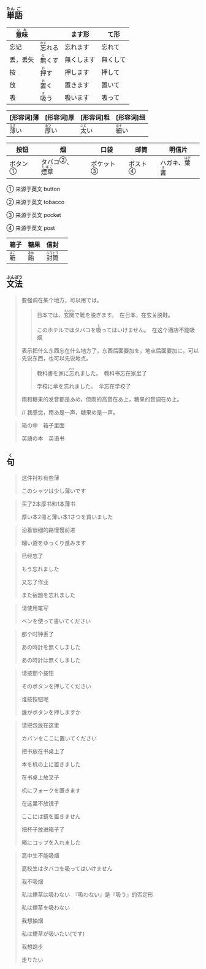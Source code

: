 ## <ruby>単<rt>たん</rt>語<rt>ご</rt></ruby>

| <ruby>意<rt>い</rt>味<rt>み</rt></ruby> |                                  | ます形     | て形     |
| --------------------------------------- | -------------------------------- | ---------- | -------- |
| 忘记                                    | <ruby>忘<rt>わす</rt>れる</ruby> | 忘れます   | 忘れて   |
| 丢，丢失                                | <ruby>無<rt>な</rt>くす</ruby>   | 無くします | 無くして |
| 按                                      | <ruby>押<rt>お</rt>す</ruby>     | 押します   | 押して   |
| 放                                      | <ruby>置<rt>お</rt>く</ruby>     | 置きます   | 置いて   |
| 吸                                      | <ruby>吸<rt>す</rt>う</ruby>     | 吸います   | 吸って   |

| [形容词]薄                     | [形容词]厚                     | [形容词]粗                     | [形容词]细                     |
| -------------------------- | -------------------------- | -------------------------- | -------------------------- |
| <ruby>薄<rt>うす</rt>い</ruby> | <ruby>厚<rt>あつ</rt>い</ruby> | <ruby>太<rt>ふと</rt>い</ruby> | <ruby>細<rt>ほそ</rt>い</ruby> |

| 按钮                      | 烟                                                          | 口袋                        | 邮筒                      | 明信片                                            |
| ------------------------- | ----------------------------------------------------------- | --------------------------- | ------------------------- | ------------------------------------------------- |
| <a>ボタン</a><sup>①</sup> | <a>タバコ</a><sup>②</sup>、<ruby>煙草<rt>たばこ</rt></ruby> | <a>ポケット</a><sup>③</sup> | <a>ポスト</a><sup>④</sup> | ハガキ、<ruby>葉<rt>はが</rt>書<rt>き</rt></ruby> |

① 来源于英文 button

② 来源于英文 tobacco

③ 来源于英文 pocket

④ 来源于英文 post

| 箱子                        | 糖果                        | 信封                                    |     |
| ------------------------- | ------------------------- | ------------------------------------- | --- |
| <ruby>箱<rt>はこ</rt></ruby> | <ruby>飴<rt>あめ</rt></ruby> | <ruby>封<rt>ふう</rt>筒<rt>とう</rt></ruby> |     |

## <ruby>文<rt>ぶん</rt>法<rt>ぽう</rt></ruby>

> 要强调在某个地方，可以用では。
> 
> > 日本では、<ruby>玄<rt>げん</rt>関<rt>かん</rt></ruby>で靴を脱ぎます。　在日本，在玄关脱鞋。
> > 
> > このホテルではタバコを<ruby>吸<rt>す</rt>って</ruby>はいけません。　在这个酒店不能吸烟
> 
> 表示把什么东西忘在什么地方了，东西后面要加を，地点后面要加に。可以先说东西，也可以先说地点。
> 
> > 教科書を家に<ruby>忘<rt>わす</rt>れ</ruby>ました。　教科书忘在家里了
> > 
> > 学校に傘を忘れました。　伞忘在学校了
> 
> 雨和糖果的发音都是あめ，但雨的高音在あ上，糖果的音调在め上。
> 
> // 我感觉，雨あ是一声，糖果め是一声。

> 箱の中　箱子里面
> 
> 英語の本　英语书

## <ruby>句<rt>く</rt></ruby>

> 这件衬衫有些薄
> 
> このシャツは少し薄いです

> 买了2本厚书和1本薄书
> 
> 厚い本2冊と薄い本1さつを買いました

> 沿着很细的路慢慢前进
> 
> 細い道をゆっくり進みます

> 已经忘了
> 
> もう忘れました
> 
> 又忘了作业
> 
> また宿題を忘れました

> 请使用笔写
> 
> ベンを使って書いてください

> 那个时钟丢了
> 
> あの時計を無くしました
> 
> あの時計は無くしました

> 请按那个按钮
> 
> そのボタンを押してください
> 
> 谁按按钮呢
> 
> 誰がボタンを押しますか

> 请把包放在这里
> 
> カバンをここに置いてください
> 
> 把书放在书桌上了
> 
> 本を机の上に置きました
> 
> 在书桌上放叉子
> 
> 机にフォークを置きます
> 
> 在这里不放镜子
> 
> ここには鏡を置きません
> 
> 把杯子放进箱子了
> 
> 箱にコップを入れました

> 高中生不能吸烟
>
> 高校生はタバコを吸ってはいけません
>
> 我不吸烟
>
> 私は煙草は吸わない　『吸わない』是『吸う』的否定形
>
> 私は煙草を吸わない
>
> 我想抽烟
>
> 私は煙草が吸いたい(です)
>
> 我想跑步
>
> 走りたい
